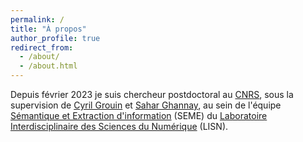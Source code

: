 ```yaml
---
permalink: /
title: "À propos"
author_profile: true
redirect_from: 
  - /about/
  - /about.html
---
```


Depuis février 2023 je suis chercheur postdoctoral au [CNRS](http://www.cnrs.fr/), sous la supervision de [Cyril Grouin](https://perso.limsi.fr/grouin/) et [Sahar Ghannay](https://saharghannay.github.io/), au sein de l'équipe [Sémantique et Extraction d'information](https://www.lisn.upsaclay.fr/recherche/departements-et-equipes/sciences-et-technologies-des-langues/seme-2/) (SEME) du [Laboratoire Interdisciplinaire des Sciences du Numérique](https://www.lisn.upsaclay.fr/) (LISN).
